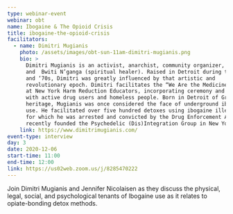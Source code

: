 ```yaml
---
type: webinar-event
webinar: obt
name: Ibogaine & The Opioid Crisis
title: ibogaine-the-opioid-crisis
facilitators:
  - name: Dimitri Mugianis
    photo: /assets/images/obt-sun-11am-dimitri-mugianis.png
    bio: >
      Dimitri Mugianis is an activist, anarchist, community organizer, artist,
      and  Bwiti N’ganga (spiritual healer). Raised in Detroit during the ‘60s
      and ‘70s, Dimitri was greatly influenced by that artistic and
      revolutionary epoch. Dimitri facilitates the “We Are the Medicine” circle
      at New York Harm Reduction Educators, incorporating ceremony and ritual
      with active drug users and homeless people. Born in Detroit of Greek
      heritage, Mugianis was once considered the face of underground ibogaine
      use. He facilitated over five hundred detoxes using ibogaine illegally,
      for which he was arrested and convicted by the Drug Enforcement Agency. He
      recently founded the Psychedelic (Dis)Integration Group in New York City.
    link: https://www.dimitrimugianis.com/
event-type: interview
day: 3
date: 2020-12-06
start-time: 11:00
end-time: 12:00
link: https://us02web.zoom.us/j/8285470222
---
```


Join Dimitri Mugianis and Jennifer Nicolaisen as they discuss the physical, legal, social, and psychological tenants of Ibogaine use as it relates to opiate-bonding detox methods. 